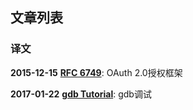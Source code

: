 ## 文章列表 ##

### 译文 ###

**2015-12-15** [**RFC 6749**](http://tools.ietf.org/html/rfc6749): OAuth 2.0授权框架

**2017-01-22** [**gdb Tutorial**](https://www.cs.cmu.edu/~gilpin/tutorial/): gdb调试
